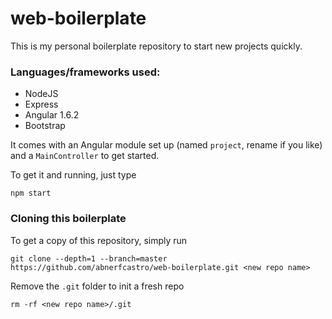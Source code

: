 # web-boilerplate

This is my personal boilerplate repository to start new projects quickly.

### Languages/frameworks used:

* NodeJS
* Express
* Angular 1.6.2
* Bootstrap

It comes with an Angular module set up (named `project`, rename if you like) and a `MainController` to get started.

To get it and running, just type

```
npm start
```

### Cloning this boilerplate

To get a copy of this repository, simply run

```
git clone --depth=1 --branch=master https://github.com/abnerfcastro/web-boilerplate.git <new repo name>
```

Remove the `.git` folder to init a fresh repo

```
rm -rf <new repo name>/.git
```